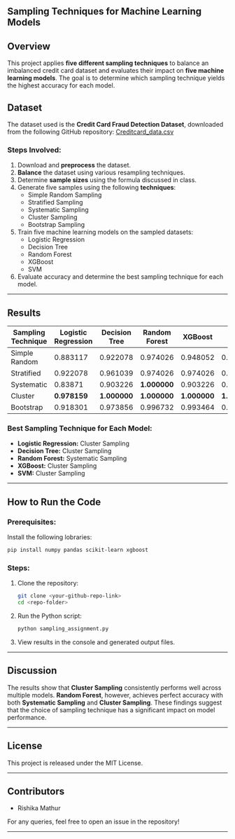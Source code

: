 ## Sampling Techniques for Machine Learning Models

## Overview
This project applies **five different sampling techniques** to balance an imbalanced credit card dataset and evaluates their impact on **five machine learning models**. The goal is to determine which sampling technique yields the highest accuracy for each model.

## Dataset
The dataset used is the **Credit Card Fraud Detection Dataset**, downloaded from the following GitHub repository:
[Creditcard_data.csv](Creditcard_data.csv)

### Steps Involved:
1. Download and **preprocess** the dataset.
2. **Balance** the dataset using various resampling techniques.
3. Determine **sample sizes** using the formula discussed in class.
4. Generate five samples using the following **techniques**:
   - Simple Random Sampling
   - Stratified Sampling
   - Systematic Sampling
   - Cluster Sampling
   - Bootstrap Sampling
5. Train five machine learning models on the sampled datasets:
   - Logistic Regression
   - Decision Tree
   - Random Forest
   - XGBoost
   - SVM
6. Evaluate accuracy and determine the best sampling technique for each model.

---

## Results

| Sampling Technique  | Logistic Regression | Decision Tree | Random Forest | XGBoost | SVM |
|---------------------|---------------------|---------------|---------------|---------|-----|
| Simple Random      | 0.883117            | 0.922078      | 0.974026      | 0.948052| 0.909091 |
| Stratified        | 0.922078            | 0.961039      | 0.974026      | 0.974026| 0.980519 |
| Systematic        | 0.83871             | 0.903226      | **1.000000**      | 0.903226| 0.83871 |
| Cluster           | **0.978159**        | **1.000000**  | **1.000000**  | **1.000000** | **1.000000** |
| Bootstrap         | 0.918301            | 0.973856      | 0.996732      | 0.993464| 0.98366 |

### Best Sampling Technique for Each Model:
- **Logistic Regression:** Cluster Sampling
- **Decision Tree:** Cluster Sampling
- **Random Forest:** Systematic Sampling
- **XGBoost:** Cluster Sampling
- **SVM:** Cluster Sampling

---

## How to Run the Code
### Prerequisites:
Install the following lobraries:
```bash
pip install numpy pandas scikit-learn xgboost
```

### Steps:
1. Clone the repository:
   ```bash
   git clone <your-github-repo-link>
   cd <repo-folder>
   ```
2. Run the Python script:
   ```bash
   python sampling_assignment.py
   ```
3. View results in the console and generated output files.

---

## Discussion

The results show that **Cluster Sampling** consistently performs well across multiple models. **Random Forest**, however, achieves perfect accuracy with both **Systematic Sampling** and **Cluster Sampling**. These findings suggest that the choice of sampling technique has a significant impact on model performance.

---
## License

This project is released under the MIT License.

---
## Contributors
- Rishika Mathur

For any queries, feel free to open an issue in the repository!

---
